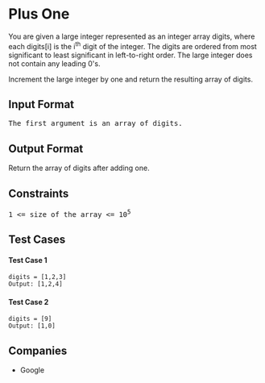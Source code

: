 <h1>Plus One</h1>

<p>You are given a large integer represented as an integer array digits, where each digits[i] is the i<sup>th</sup> digit of the integer. The digits are ordered from most significant to least significant in left-to-right order. The large integer does not contain any leading 0's.

Increment the large integer by one and return the resulting array of digits.</p>

<h2>Input Format</h2>

<pre>
The first argument is an array of digits.
</pre>

<h2>Output Format</h2>

<p>Return the array of digits after adding one.</p>

<h2>Constraints</h2>

<pre>
1 <= size of the array <= 10<sup>5</sup>
</pre>

<h2>Test Cases</h2>

<h4>Test Case 1</h4>

```
digits = [1,2,3]
Output: [1,2,4]
```

<h4>Test Case 2</h4>

```
digits = [9]
Output: [1,0]
```

<h2>Companies</h2>

<ul>
  <li>Google</li>
</ul>
